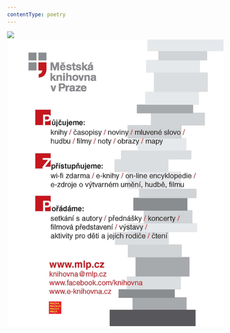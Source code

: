 ```yaml
---
contentType: poetry
---
```


<section>

![](../Images/obalka_pozde_k_ranu.jpg)![](./resources/upoutavka_eknihy.jpg)

</section>
